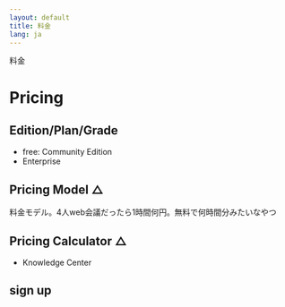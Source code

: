 ```yaml
---
layout: default
title: 料金
lang: ja
---
```


料金

# Pricing

## Edition/Plan/Grade
- free: Community Edition
- Enterprise

## Pricing Model △

料金モデル。4人web会議だったら1時間何円。無料で何時間分みたいなやつ

## Pricing Calculator △
- Knowledge Center

## sign up

